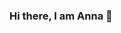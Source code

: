 ### Hi there, I am Anna 👋

<!--
**Anko21/Anko21** is a ✨ _special_ ✨ repository because its `README.md` (this file) appears on your GitHub profile.

Here are some ideas to get you started:

- 🔭 I’m currently seeking a challenging role where I can utilize my skills and contribute to the success of a dynamic organization
- 🌱 I’m currently learning React Redux and Typescript
- 👩‍🎓 Meta Front-End Developer Professional Certificate
- 📫 How to reach me: kontaratou.am@gmail.com
- 🐶 I am passionate about dog training 🦮🐕‍🦺🐩
